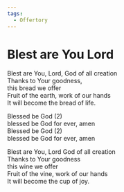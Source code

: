 ```yaml
---
tags:
  - Offertory
---
```

  

# Blest are You Lord  

Blest are You, Lord, God of all creation  
Thanks to Your goodness,  
this bread we offer  
Fruit of the earth, work of our hands  
It will become the bread of life.  

Blessed be God (2)  
blessed be God for ever, amen  
Blessed be God (2)  
blessed be God for ever, amen  

Blest are You, Lord God of all creation  
Thanks to Your goodness  
this wine we offer  
Fruit of the vine, work of our hands  
It will become the cup of joy.  